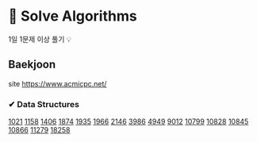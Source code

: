 # 📌 Solve Algorithms

1일 1문제 이상 풀기 💡

## Baekjoon
site https://www.acmicpc.net/

### ✔ Data Structures
[1021](https://github.com/jujuwon/coding-test/blob/main/baekjoon/BJ1021.py)
[1158](https://github.com/jujuwon/coding-test/blob/main/baekjoon/BJ1158.py)
[1406](https://github.com/jujuwon/coding-test/blob/main/baekjoon/BJ1406.py)
[1874](https://github.com/jujuwon/coding-test/blob/main/baekjoon/BJ1874.py)
[1935](https://github.com/jujuwon/coding-test/blob/main/baekjoon/BJ1935.py)
[1966](https://github.com/jujuwon/coding-test/blob/main/baekjoon/BJ1966.py)
[2146](https://github.com/jujuwon/coding-test/blob/main/baekjoon/BJ2146.py)
[3986](https://github.com/jujuwon/coding-test/blob/main/baekjoon/BJ3986.py)
[4949](https://github.com/jujuwon/coding-test/blob/main/baekjoon/BJ4949.py)
[9012](https://github.com/jujuwon/coding-test/blob/main/baekjoon/BJ9012.py)
[10799](https://github.com/jujuwon/coding-test/blob/main/baekjoon/BJ10799.py)
[10828](https://github.com/jujuwon/coding-test/blob/main/baekjoon/BJ10828.py)
[10845](https://github.com/jujuwon/coding-test/blob/main/baekjoon/BJ10845.py)
[10866](https://github.com/jujuwon/coding-test/blob/main/baekjoon/BJ10866.py)
[11279](https://github.com/jujuwon/coding-test/blob/main/baekjoon/BJ11279.py)
[18258](https://github.com/jujuwon/coding-test/blob/main/baekjoon/BJ18258.py)